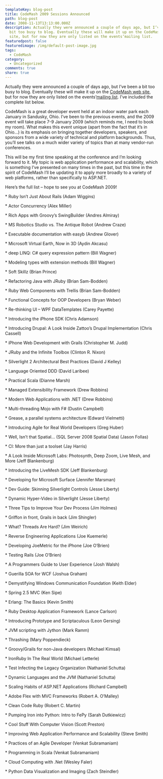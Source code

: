 ```yaml
---
templateKey: blog-post
title: CodeMash 2009 Sessions Announced
path: blog-post
date: 2008-11-13T13:13:00.000Z
description: Actually they were announced a couple of days ago, but I’ve been a
  bit too busy to blog. Eventually these will make it up on the CodeMash web
  site, but for now they are only listed on the events’mailing list.
featuredpost: false
featuredimage: /img/default-post-image.jpg
tags:
  - CodeMash
category:
  - Uncategorized
comments: true
share: true
---
```

Actually they were announced a couple of days ago, but I’ve been a bit too busy to blog. Eventually these will make it up on the [CodeMash web site](http://codemash.org/), but for now they are only listed on the events’[mailing list](http://groups.google.com/group/codemash/browse_thread/thread/bcf4ff78a44b0b21). I’ve included the complete list below.

CodeMash is a great developer event held at an indoor water park each January in Sandusky, Ohio. I’ve been to the previous events, and the 2009 event will take place 7-9 January 2009 (which reminds me, I need to book my room). What makes this event unique (apart from the fact that it’s in Ohio…) is its emphasis on bringing together developers, speakers, and sponsors from a wide variety of technical and platform backgrounds. Thus, you’ll see talks on a much wider variety of topics than at many vendor-run conferences.

This will be my first time speaking at the conference and I’m looking forward to it. My topic is web application performance and scalability, which is something I’ve presented on many times in the past, but this time in the spirit of CodeMash I’ll be updating it to apply more broadly to a variety of web platforms, rather than specifically to ASP.NET.

Here’s the full list – hope to see you at CodeMash 2009!

\* Ruby Isn’t Just About Rails (Adam Wiggins)

\* Actor Concurrency (Alex Miller)

\* Rich Apps with Groovy’s SwingBuilder (Andres Almiray)

\* MS Robotics Studio vs. The Antique Robot (Andrew Craze)

\* Executable documentation with easyb (Andrew Glover)

\* Microsoft Virtual Earth, Now in 3D (Aydin Akcasu)

\* deep LINQ: C# query expression pattern (Bill Wagner)

\* Modeling types with extension methods (Bill Wagner)

\* Soft Skillz (Brian Prince)

\* Refactoring Java with JRuby (Brian Sam-Bodden)

\* Ruby Web Components with Trellis (Brian Sam-Bodden)

\* Functional Concepts for OOP Developers (Bryan Weber)

\* Re-thinking UI – WPF DataTemplates (Carey Payette)

\* Introducing the iPhone SDK (Chris Adamson)

\* Introducing Drupal: A Look Inside Zattoo’s Drupal Implementation (Chris Cassell)

\* iPhone Web Development with Grails (Christopher M. Judd)

\* JRuby and the Infinite Toolbox (Clinton R. Nixon)

\* Silverlight 2 Architectural Best Practices (David J Kelley)

\* Language Oriented DDD (David Laribee)

\* Practical Scala (Dianne Marsh)

\* Managed Extensibility Framework (Drew Robbins)

\* Modern Web Applications with .NET (Drew Robbins)

\* Multi-threading Mojo with F# (Dustin Campbell)

\* Grease, a parallel systems architecture (Edward Vielmetti)

\* Introducing Agile for Real World Developers (Greg Huber)

\* Well, Isn’t that Spatial… (SQL Server 2008 Spatial Data) (Jason Follas)

\* CI: More than just a toolset (Jay Harris)

\* A Look Inside Microsoft Labs: Photosynth, Deep Zoom, Live Mesh, and More (Jeff Blankenburg)

\* Introducing the LiveMesh SDK (Jeff Blankenburg)

\* Developing for Microsoft Surface (Jennifer Marsman)

\* Dev Guide: Skinning Silverlight Controls (Jesse Liberty)

\* Dynamic Hyper-Video in Silverlight (Jesse Liberty)

\* Three Tips to Improve Your Dev Process (Jim Holmes)

\* Griffon in front, Grails in back (Jim Shingler)

\* What? Threads Are Hard? (Jim Weirich)

\* Reverse Engineering Applications (Joe Kuemerle)

\* Developing JoeMetric for the iPhone (Joe O’Brien)

\* Testing Rails (Joe O’Brien)

\* A Programmers Guide to User Experience (Josh Walsh)

\* Guerilla SOA for WCF (Joshua Graham)

\* Demystifying Windows Communication Foundation (Keith Elder)

\* Spring 2.5 MVC (Ken Sipe)

\* Erlang: The Basics (Kevin Smith)

\* Ruby Desktop Application Framework (Lance Carlson)

\* Introducing Prototype and Scriptaculous (Leon Gersing)

\* JVM scripting with Jython (Mark Ramm)

\* Thrashing (Mary Poppendieck)

\* Groovy/Grails for non-Java developers (Michael Kimsal)

\* IronRuby In The Real World (Michael Letterle)

\* Test Infecting the Legacy Organization (Nathaniel Schutta)

\* Dynamic Languages and the JVM (Nathaniel Schutta)

\* Scaling Habits of ASP.NET Applications (Richard Campbell)

\* Adobe Flex with MVC Frameworks (Robert A. O’Malley)

\* Clean Code Ruby (Robert C. Martin)

\* Pumping Iron into Python: Intro to FePy (Sarah Dutkiewicz)

\* Cool Stuff With Computer Vision (Scott Preston)

\* Improving Web Application Performance and Scalability (Steve Smith)

\* Practices of an Agile Developer (Venkat Subramaniam)

\* Programming in Scala (Venkat Subramaniam)

\* Cloud Computing with .Net (Wesley Faler)

\* Python Data Visualization and Imaging (Zach Steindler)